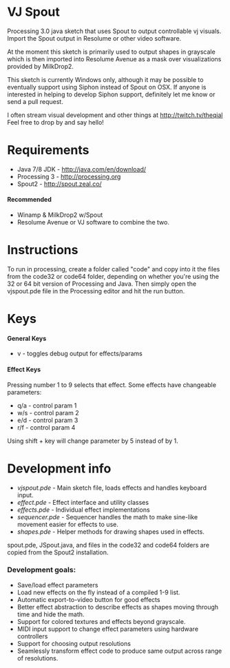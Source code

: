 # VJ Spout
Processing 3.0 java sketch that uses Spout to output controllable vj visuals.
Import the Spout output in Resolume or other video software. 

At the moment this sketch is primarily used to output shapes in grayscale which is then
imported into Resolume Avenue as a mask over visualizations provided by MilkDrop2.

This sketch is currently Windows only, although it may be possible to eventually support 
using Siphon instead of Spout on OSX. If anyone is interested in helping to develop Siphon 
support, definitely let me know or send a pull request. 

I often stream visual development and other things at http://twitch.tv/theqial 
Feel free to drop by and say hello!

# Requirements
- Java 7/8 JDK - http://java.com/en/download/
- Processing 3 - http://processing.org
- Spout2 - http://spout.zeal.co/

#### Recommended 
- Winamp & MilkDrop2 w/Spout
- Resolume Avenue or VJ software to combine the two.

# Instructions
To run in processing, create a folder called "code" and copy into it the
files from the code32 or code64 folder, depending on whether you're using
the 32 or 64 bit version of Processing and Java. Then simply open the vjspout.pde
file in the Processing editor and hit the run button.

# Keys
#### General Keys
- v - toggles debug output for effects/params

#### Effect Keys
Pressing number 1 to 9 selects that effect.
Some effects have changeable parameters:

- q/a - control param 1
- w/s - control param 2
- e/d - control param 3
- r/f - control param 4

Using shift + key will change parameter by 5 instead of by 1.

# Development info

- *vjspout.pde* - Main sketch file, loads effects and handles keyboard input.
- *effect.pde* - Effect interface and utility classes
- *effects.pde* - Individual effect implementations 
- *sequencer.pde* - Sequencer handles the math to make sine-like movement easier for effects to use.
- *shapes.pde* - Helper methods for drawing shapes used in effects.

spout.pde, JSpout.java, and files in the code32 and code64 folders are copied from the Spout2 installation.

### Development goals:

- Save/load effect parameters
- Load new effects on the fly instead of a compiled 1-9 list.
- Automatic export-to-video button for good effects
- Better effect abstraction to describe effects as shapes moving through time and hide the math.
- Support for colored textures and effects beyond grayscale.
- MIDI input support to change effect parameters using hardware controllers
- Support for choosing output resolutions
- Seamlessly transform effect code to produce same output across range of resolutions.
